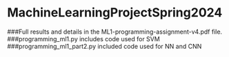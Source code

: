 # MachineLearningProjectSpring2024
###Full results and details in the ML1-programming-assignment-v4.pdf file. 
###programming_ml1.py includes code used for SVM
###programming_ml1_part2.py included code used for NN and CNN
